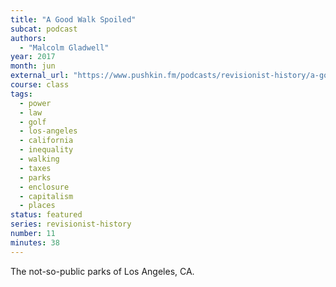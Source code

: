 ```yaml
---
title: "A Good Walk Spoiled"
subcat: podcast
authors:
  - "Malcolm Gladwell"
year: 2017
month: jun
external_url: "https://www.pushkin.fm/podcasts/revisionist-history/a-good-walk-spoiled"
course: class
tags:
  - power
  - law
  - golf
  - los-angeles
  - california
  - inequality
  - walking
  - taxes
  - parks
  - enclosure
  - capitalism
  - places
status: featured
series: revisionist-history
number: 11
minutes: 38
---
```


The not-so-public parks of Los Angeles, CA.
